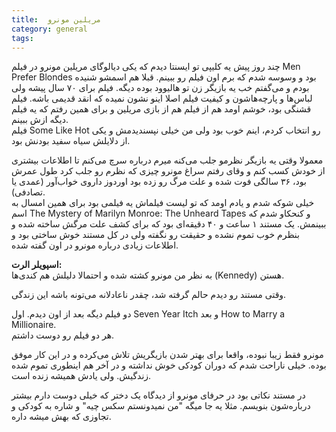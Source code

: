 ```yaml
---
title:  مریلین مونرو
category: general
tags:  
---
```


چند روز پیش یه کلیپی تو ایسنتا دیدم که یکی دیالوگای مریلین مونرو در فیلم Men Prefer Blondes بود و وسوسه شدم که برم اون فیلم رو ببینم. قبلا هم اسمشو شنیده بودم و می‌گفتم خب یه بازیگر زن تو هالیوود بوده دیگه. فیلم برای ۷۰ سال پیشه ولی لباس‌ها و پارچه‌هاشون و کیفیت فیلم اصلا اینو نشون نمیده که انقد قدیمی باشه. فیلم قشنگی بود، خوشم اومد هم از فیلم هم از بازی مریلین و برای همین رفتم که یه فیلم دیگه ازش ببینم. <br>
فیلم Some Like Hot رو انتخاب کردم، اینم خوب بود ولی من خیلی نپسندیدمش و یکی از دلایلش سیاه سفید بودنش بود. 

معمولا وقتی یه بازیگر نظرمو جلب می‌کنه میرم درباره سرچ می‌کنم تا اطلاعات بیشتری از خودش کسب کنم و وقای رفتم سراغ مونرو چیزی که نظرم رو جلب کرد طول عمرش بود، ۳۶ سالگی فوت شده و علت مرگ رو زده بود اوردوز داروی خواب‌آور (عمدی یا تصادفی). <br>
خیلی شوکه شدم و یادم اومد که تو لیست فیلماش یه فیلمی بود برای همین امسال به اسم The Mystery of Marilyn Monroe: The Unheard Tapes و کنحکاو شدم که ببینمش. یک مستند ۱ ساعت و ۴۰ دقیقه‌ای بود که برای کشف علت مرگش ساخته شده و بنظرم خوب تموم نشده و حقیقت رو نگفته ولی در کل مستند خوش ساختی بود و اطلاعات زیادی درباره مونرو در اون گفته شده. 

**اسپویلر الرت:** <br>
به نظر من مونرو کشته شده و احتمالا دلیلش هم کندی‌ها (Kennedy) هستن.

وقتی مستند رو دیدم حالم گرفته شد، چقدر ناعادلانه می‌تونه باشه این زندگی.

دو فیلم دیگه بعد از اون دیدم. اول Seven Year Itch و بعد How to Marry a Millionaire. <br>
هر دو فیلم رو دوست داشتم.

مونرو فقط زیبا نبوده،‌ واقعا برای بهتر شدن بازیگریش تلاش می‌کرده و در این کار موفق بوده. خیلی ناراحت شدم که دوران کودکی خوش نداشته و در آخر هم اینطوری تموم شده زندگیش. ولی یادش همیشه زنده است. 

در مستند نکاتی بود در حرفای مونرو از دیدگاه یک دختر که خیلی دوست دارم بیشتر درباره‌شون بنویسم. مثلا یه جا میگه "من نمیدونستم سکس چیه" و شاره به کودکی و تجاوزی که بهش میشه داره.




